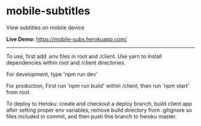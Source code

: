 # mobile-subtitles
View subtitles on mobile device

**Live Demo:** https://mobile-subs.herokuapp.com/

---

To use, first add .env files in root and /client.
Use yarn to install dependencies within root and /client directories.

For development, type 'npm run dev'

For production, First run 'npm run build' within /client, then run 'npm start' from root.

To deploy to Heroku: create and checkout a deploy branch, build client app after setting proper env variables, remove build directory from .gitignore so files included in commit, and then push this branch to heroku master.
